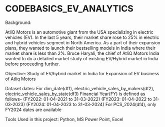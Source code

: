 # CODEBASICS_EV_ANALYTICS
 
Background:

AtliQ Motors is an automotive giant from the USA specializing in electric vehicles (EV). In the last 5 years, their market share rose to 25% in electric and hybrid vehicles segment in North America. As a part of their expansion plans, they wanted to launch their bestselling models in India where their market share is less than 2%. Bruce Haryali, the chief of AtliQ Motors India wanted to do a detailed market study of existing EV/Hybrid market in India before proceeding further.

Objective:
Study of EV/hybrid market in India for Expansion of EV business of Atliq Motors

Dataset dates: 
For dim_date(df1), electric_vehicle_sales_by_makers(df2), electric_vehicle_sales_by_state(df3) Financial Year(FY) is defined as follows-
(FY2022: 01-04-2021 to 31-03-2022)
(FY2023: 01-04-2022 to 31-03-2023)
(FY2024: 01-04-2023 to 31-03-2024)
For PCS_2024(df4), only FY2024 dates are available



Tools Used in this project: Python, MS Power Point, Excel
